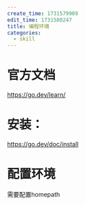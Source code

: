 ```yaml
---
create_time: 1731579909
edit_time: 1731580247
title: 编程环境
categories:
  - skill
---
```



# 官方文档

https://go.dev/learn/

# 安装：

https://go.dev/doc/install

# 配置环境

需要配置homepath

